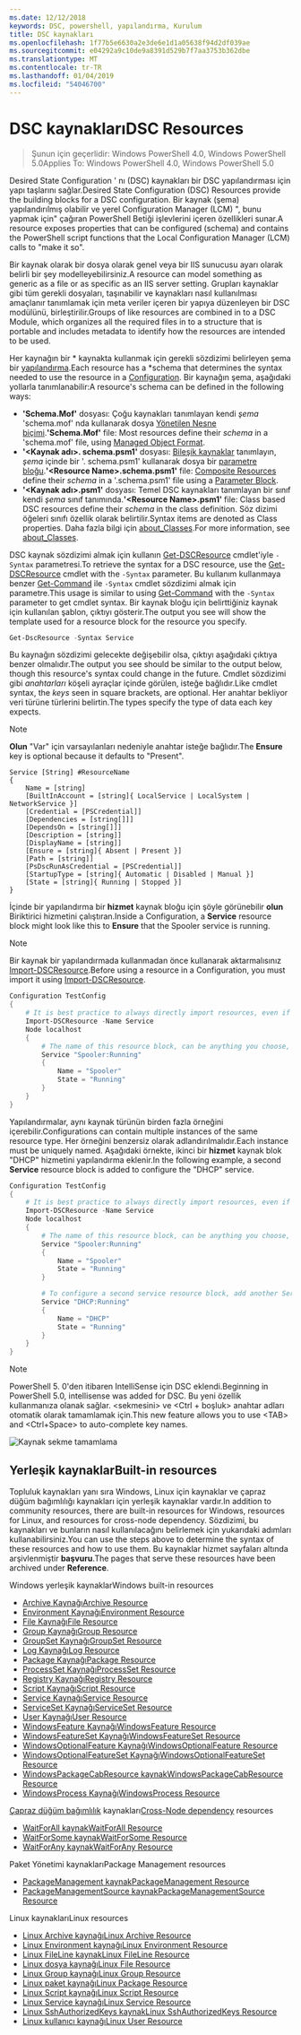 ```yaml
---
ms.date: 12/12/2018
keywords: DSC, powershell, yapılandırma, Kurulum
title: DSC kaynakları
ms.openlocfilehash: 1f77b5e6630a2e3de6e1d1a05638f94d2df039ae
ms.sourcegitcommit: e04292a9c10de9a8391d529b7f7aa3753b362dbe
ms.translationtype: MT
ms.contentlocale: tr-TR
ms.lasthandoff: 01/04/2019
ms.locfileid: "54046700"
---
```

# <a name="dsc-resources"></a><span data-ttu-id="76417-103">DSC kaynakları</span><span class="sxs-lookup"><span data-stu-id="76417-103">DSC Resources</span></span>

><span data-ttu-id="76417-104">Şunun için geçerlidir: Windows PowerShell 4.0, Windows PowerShell 5.0</span><span class="sxs-lookup"><span data-stu-id="76417-104">Applies To: Windows PowerShell 4.0, Windows PowerShell 5.0</span></span>

<span data-ttu-id="76417-105">Desired State Configuration ' nı (DSC) kaynakları bir DSC yapılandırması için yapı taşlarını sağlar.</span><span class="sxs-lookup"><span data-stu-id="76417-105">Desired State Configuration (DSC) Resources provide the building blocks for a DSC configuration.</span></span> <span data-ttu-id="76417-106">Bir kaynak (şema) yapılandırılmış olabilir ve yerel Configuration Manager (LCM) ", bunu yapmak için" çağıran PowerShell Betiği işlevlerini içeren özellikleri sunar.</span><span class="sxs-lookup"><span data-stu-id="76417-106">A resource exposes properties that can be configured (schema) and contains the PowerShell script functions that the Local Configuration Manager (LCM) calls to "make it so".</span></span>

<span data-ttu-id="76417-107">Bir kaynak olarak bir dosya olarak genel veya bir IIS sunucusu ayarı olarak belirli bir şey modelleyebilirsiniz.</span><span class="sxs-lookup"><span data-stu-id="76417-107">A resource can model something as generic as a file or as specific as an IIS server setting.</span></span>  <span data-ttu-id="76417-108">Grupları kaynaklar gibi tüm gerekli dosyaları, taşınabilir ve kaynakları nasıl kullanılması amaçlanır tanımlamak için meta veriler içeren bir yapıya düzenleyen bir DSC modülünü, birleştirilir.</span><span class="sxs-lookup"><span data-stu-id="76417-108">Groups of like resources are combined in to a DSC Module, which organizes all the required files in to a structure that is portable and includes metadata to identify how the resources are intended to be used.</span></span>

<span data-ttu-id="76417-109">Her kaynağın bir \* kaynakta kullanmak için gerekli sözdizimi belirleyen şema bir [yapılandırma](../configurations/configurations.md).</span><span class="sxs-lookup"><span data-stu-id="76417-109">Each resource has a \*schema that determines the syntax needed to use the resource in a [Configuration](../configurations/configurations.md).</span></span> <span data-ttu-id="76417-110">Bir kaynağın şema, aşağıdaki yollarla tanımlanabilir:</span><span class="sxs-lookup"><span data-stu-id="76417-110">A resource's schema can be defined in the following ways:</span></span>

- <span data-ttu-id="76417-111">**'Schema.Mof'** dosyası: Çoğu kaynakları tanımlayan kendi *şema* 'schema.mof' nda kullanarak dosya [Yönetilen Nesne biçimi](/windows/desktop/wmisdk/managed-object-format--mof-).</span><span class="sxs-lookup"><span data-stu-id="76417-111">**'Schema.Mof'** file: Most resources define their *schema* in a 'schema.mof' file, using [Managed Object Format](/windows/desktop/wmisdk/managed-object-format--mof-).</span></span>
- <span data-ttu-id="76417-112">**'\<Kaynak adı\>. schema.psm1'** dosyası: [Bileşik kaynaklar](../configurations/compositeConfigs.md) tanımlayın, *şema* içinde bir '<ResourceName>. schema.psm1' kullanarak dosya bir [parametre bloğu](/powershell/module/microsoft.powershell.core/about/about_functions?view=powershell-6#functions-with-parameters).</span><span class="sxs-lookup"><span data-stu-id="76417-112">**'\<Resource Name\>.schema.psm1'** file: [Composite Resources](../configurations/compositeConfigs.md) define their *schema* in a '<ResourceName>.schema.psm1' file using a [Parameter Block](/powershell/module/microsoft.powershell.core/about/about_functions?view=powershell-6#functions-with-parameters).</span></span>
- <span data-ttu-id="76417-113">**'\<Kaynak adı\>.psm1'** dosyası: Temel DSC kaynakları tanımlayan bir sınıf kendi *şema* sınıf tanımında.</span><span class="sxs-lookup"><span data-stu-id="76417-113">**'\<Resource Name\>.psm1'** file: Class based DSC resources define their *schema* in the class definition.</span></span> <span data-ttu-id="76417-114">Söz dizimi öğeleri sınıfı özellik olarak belirtilir.</span><span class="sxs-lookup"><span data-stu-id="76417-114">Syntax items are denoted as Class properties.</span></span> <span data-ttu-id="76417-115">Daha fazla bilgi için [about_Classes](/powershell/module/psdesiredstateconfiguration/about/about_classes_and_dsc).</span><span class="sxs-lookup"><span data-stu-id="76417-115">For more information, see [about_Classes](/powershell/module/psdesiredstateconfiguration/about/about_classes_and_dsc).</span></span>

<span data-ttu-id="76417-116">DSC kaynak sözdizimi almak için kullanın [Get-DSCResource](/powershell/module/PSDesiredStateConfiguration/Get-DscResource) cmdlet'iyle `-Syntax` parametresi.</span><span class="sxs-lookup"><span data-stu-id="76417-116">To retrieve the syntax for a DSC resource, use the [Get-DSCResource](/powershell/module/PSDesiredStateConfiguration/Get-DscResource) cmdlet with the `-Syntax` parameter.</span></span> <span data-ttu-id="76417-117">Bu kullanım kullanmaya benzer [Get-Command](/powershell/module/microsoft.powershell.core/get-command) ile `-Syntax` cmdlet sözdizimi almak için parametre.</span><span class="sxs-lookup"><span data-stu-id="76417-117">This usage is similar to using [Get-Command](/powershell/module/microsoft.powershell.core/get-command) with the `-Syntax` parameter to get cmdlet syntax.</span></span> <span data-ttu-id="76417-118">Bir kaynak bloğu için belirttiğiniz kaynak için kullanılan şablon, çıktıyı gösterir.</span><span class="sxs-lookup"><span data-stu-id="76417-118">The output you see will show the template used for a resource block for the resource you specify.</span></span>

```powershell
Get-DscResource -Syntax Service
```

<span data-ttu-id="76417-119">Bu kaynağın sözdizimi gelecekte değişebilir olsa, çıktıyı aşağıdaki çıktıya benzer olmalıdır.</span><span class="sxs-lookup"><span data-stu-id="76417-119">The output you see should be similar to the output below, though this resource's syntax could change in the future.</span></span> <span data-ttu-id="76417-120">Cmdlet sözdizimi gibi *anahtarları* köşeli ayraçlar içinde görülen, isteğe bağlıdır.</span><span class="sxs-lookup"><span data-stu-id="76417-120">Like cmdlet syntax, the *keys* seen in square brackets, are optional.</span></span> <span data-ttu-id="76417-121">Her anahtar bekliyor veri türüne türlerini belirtin.</span><span class="sxs-lookup"><span data-stu-id="76417-121">The types specify the type of data each key expects.</span></span>

> [!NOTE]
> <span data-ttu-id="76417-122">**Olun** "Var" için varsayılanları nedeniyle anahtar isteğe bağlıdır.</span><span class="sxs-lookup"><span data-stu-id="76417-122">The **Ensure** key is optional because it defaults to "Present".</span></span>

```output
Service [String] #ResourceName
{
    Name = [string]
    [BuiltInAccount = [string]{ LocalService | LocalSystem | NetworkService }]
    [Credential = [PSCredential]]
    [Dependencies = [string[]]]
    [DependsOn = [string[]]]
    [Description = [string]]
    [DisplayName = [string]]
    [Ensure = [string]{ Absent | Present }]
    [Path = [string]]
    [PsDscRunAsCredential = [PSCredential]]
    [StartupType = [string]{ Automatic | Disabled | Manual }]
    [State = [string]{ Running | Stopped }]
}
```

<span data-ttu-id="76417-123">İçinde bir yapılandırma bir **hizmet** kaynak bloğu için şöyle görünebilir **olun** Biriktirici hizmetini çalıştıran.</span><span class="sxs-lookup"><span data-stu-id="76417-123">Inside a Configuration, a **Service** resource block might look like this to **Ensure** that the Spooler service is running.</span></span>

> [!NOTE]
> <span data-ttu-id="76417-124">Bir kaynak bir yapılandırmada kullanmadan önce kullanarak aktarmalısınız [Import-DSCResource](../configurations/import-dscresource.md).</span><span class="sxs-lookup"><span data-stu-id="76417-124">Before using a resource in a Configuration, you must import it using [Import-DSCResource](../configurations/import-dscresource.md).</span></span>

```powershell
Configuration TestConfig
{
    # It is best practice to always directly import resources, even if the resource is a built-in resource.
    Import-DSCResource -Name Service
    Node localhost
    {
        # The name of this resource block, can be anything you choose, as long as it is of type [String] as indicated by the schema.
        Service "Spooler:Running"
        {
            Name = "Spooler"
            State = "Running"
        }
    }
}
```

<span data-ttu-id="76417-125">Yapılandırmalar, aynı kaynak türünün birden fazla örneğini içerebilir.</span><span class="sxs-lookup"><span data-stu-id="76417-125">Configurations can contain multiple instances of the same resource type.</span></span> <span data-ttu-id="76417-126">Her örneğini benzersiz olarak adlandırılmalıdır.</span><span class="sxs-lookup"><span data-stu-id="76417-126">Each instance must be uniquely named.</span></span> <span data-ttu-id="76417-127">Aşağıdaki örnekte, ikinci bir **hizmet** kaynak blok "DHCP" hizmetini yapılandırma eklenir.</span><span class="sxs-lookup"><span data-stu-id="76417-127">In the following example, a second **Service** resource block is added to configure the "DHCP" service.</span></span>

```powershell
Configuration TestConfig
{
    # It is best practice to always directly import resources, even if the resource is a built-in resource.
    Import-DSCResource -Name Service
    Node localhost
    {
        # The name of this resource block, can be anything you choose, as long as it is of type [String] as indicated by the schema.
        Service "Spooler:Running"
        {
            Name = "Spooler"
            State = "Running"
        }

        # To configure a second service resource block, add another Service resource block and use a unique name.
        Service "DHCP:Running"
        {
            Name = "DHCP"
            State = "Running"
        }
    }
}
```

> [!NOTE]
> <span data-ttu-id="76417-128">PowerShell 5. 0'den itibaren IntelliSense için DSC eklendi.</span><span class="sxs-lookup"><span data-stu-id="76417-128">Beginning in PowerShell 5.0, intellisense was added for DSC.</span></span> <span data-ttu-id="76417-129">Bu yeni özellik kullanmanıza olanak sağlar. \<sekmesini\> ve \<Ctrl + boşluk\> anahtar adları otomatik olarak tamamlamak için.</span><span class="sxs-lookup"><span data-stu-id="76417-129">This new feature allows you to use \<TAB\> and \<Ctrl+Space\> to auto-complete key names.</span></span>

![Kaynak sekme tamamlama](../media/resource-tabcompletion.png)

## <a name="built-in-resources"></a><span data-ttu-id="76417-131">Yerleşik kaynaklar</span><span class="sxs-lookup"><span data-stu-id="76417-131">Built-in resources</span></span>

<span data-ttu-id="76417-132">Topluluk kaynakları yanı sıra Windows, Linux için kaynaklar ve çapraz düğüm bağımlılığı kaynakları için yerleşik kaynaklar vardır.</span><span class="sxs-lookup"><span data-stu-id="76417-132">In addition to community resources, there are built-in resources for Windows, resources for Linux, and resources for cross-node dependency.</span></span> <span data-ttu-id="76417-133">Sözdizimi, bu kaynakları ve bunların nasıl kullanılacağını belirlemek için yukarıdaki adımları kullanabilirsiniz.</span><span class="sxs-lookup"><span data-stu-id="76417-133">You can use the steps above to determine the syntax of these resources and how to use them.</span></span> <span data-ttu-id="76417-134">Bu kaynaklar hizmet sayfaları altında arşivlenmiştir **başvuru**.</span><span class="sxs-lookup"><span data-stu-id="76417-134">The pages that serve these resources have been archived under **Reference**.</span></span>

<span data-ttu-id="76417-135">Windows yerleşik kaynaklar</span><span class="sxs-lookup"><span data-stu-id="76417-135">Windows built-in resources</span></span>

* [<span data-ttu-id="76417-136">Archive Kaynağı</span><span class="sxs-lookup"><span data-stu-id="76417-136">Archive Resource</span></span>](../reference/resources/windows/archiveResource.md)
* [<span data-ttu-id="76417-137">Environment Kaynağı</span><span class="sxs-lookup"><span data-stu-id="76417-137">Environment Resource</span></span>](../reference/resources/windows/environmentResource.md)
* [<span data-ttu-id="76417-138">File Kaynağı</span><span class="sxs-lookup"><span data-stu-id="76417-138">File Resource</span></span>](../reference/resources/windows/fileResource.md)
* [<span data-ttu-id="76417-139">Group Kaynağı</span><span class="sxs-lookup"><span data-stu-id="76417-139">Group Resource</span></span>](../reference/resources/windows/groupResource.md)
* [<span data-ttu-id="76417-140">GroupSet Kaynağı</span><span class="sxs-lookup"><span data-stu-id="76417-140">GroupSet Resource</span></span>](../reference/resources/windows/groupSetResource.md)
* [<span data-ttu-id="76417-141">Log Kaynağı</span><span class="sxs-lookup"><span data-stu-id="76417-141">Log Resource</span></span>](../reference/resources/windows/logResource.md)
* [<span data-ttu-id="76417-142">Package Kaynağı</span><span class="sxs-lookup"><span data-stu-id="76417-142">Package Resource</span></span>](../reference/resources/windows/packageResource.md)
* [<span data-ttu-id="76417-143">ProcessSet Kaynağı</span><span class="sxs-lookup"><span data-stu-id="76417-143">ProcessSet Resource</span></span>](../reference/resources/windows/ProcessSetResource.md)
* [<span data-ttu-id="76417-144">Registry Kaynağı</span><span class="sxs-lookup"><span data-stu-id="76417-144">Registry Resource</span></span>](../reference/resources/windows/registryResource.md)
* [<span data-ttu-id="76417-145">Script Kaynağı</span><span class="sxs-lookup"><span data-stu-id="76417-145">Script Resource</span></span>](../reference/resources/windows/scriptResource.md)
* [<span data-ttu-id="76417-146">Service Kaynağı</span><span class="sxs-lookup"><span data-stu-id="76417-146">Service Resource</span></span>](../reference/resources/windows/serviceResource.md)
* [<span data-ttu-id="76417-147">ServiceSet Kaynağı</span><span class="sxs-lookup"><span data-stu-id="76417-147">ServiceSet Resource</span></span>](../reference/resources/windows/serviceSetResource.md)
* [<span data-ttu-id="76417-148">User Kaynağı</span><span class="sxs-lookup"><span data-stu-id="76417-148">User Resource</span></span>](../reference/resources/windows/userResource.md)
* [<span data-ttu-id="76417-149">WindowsFeature Kaynağı</span><span class="sxs-lookup"><span data-stu-id="76417-149">WindowsFeature Resource</span></span>](../reference/resources/windows/windowsFeatureResource.md)
* [<span data-ttu-id="76417-150">WindowsFeatureSet Kaynağı</span><span class="sxs-lookup"><span data-stu-id="76417-150">WindowsFeatureSet Resource</span></span>](../reference/resources/windows/windowsFeatureSetResource.md)
* [<span data-ttu-id="76417-151">WindowsOptionalFeature Kaynağı</span><span class="sxs-lookup"><span data-stu-id="76417-151">WindowsOptionalFeature Resource</span></span>](../reference/resources/windows/windowsOptionalFeatureResource.md)
* [<span data-ttu-id="76417-152">WindowsOptionalFeatureSet Kaynağı</span><span class="sxs-lookup"><span data-stu-id="76417-152">WindowsOptionalFeatureSet Resource</span></span>](../reference/resources/windows/windowsOptionalFeatureSetResource.md)
* [<span data-ttu-id="76417-153">WindowsPackageCabResource kaynak</span><span class="sxs-lookup"><span data-stu-id="76417-153">WindowsPackageCabResource Resource</span></span>](../reference/resources/windows/windowsPackageCabResource.md)
* [<span data-ttu-id="76417-154">WindowsProcess Kaynağı</span><span class="sxs-lookup"><span data-stu-id="76417-154">WindowsProcess Resource</span></span>](../reference/resources/windows/windowsProcessResource.md)

<span data-ttu-id="76417-155">[Çapraz düğüm bağımlılık](../configurations/crossNodeDependencies.md) kaynakları</span><span class="sxs-lookup"><span data-stu-id="76417-155">[Cross-Node dependency](../configurations/crossNodeDependencies.md) resources</span></span>

* [<span data-ttu-id="76417-156">WaitForAll kaynak</span><span class="sxs-lookup"><span data-stu-id="76417-156">WaitForAll Resource</span></span>](../reference/resources/windows/waitForAllResource.md)
* [<span data-ttu-id="76417-157">WaitForSome kaynak</span><span class="sxs-lookup"><span data-stu-id="76417-157">WaitForSome Resource</span></span>](../reference/resources/windows/waitForSomeResource.md)
* [<span data-ttu-id="76417-158">WaitForAny kaynak</span><span class="sxs-lookup"><span data-stu-id="76417-158">WaitForAny Resource</span></span>](../reference/resources/windows/waitForAnyResource.md)

<span data-ttu-id="76417-159">Paket Yönetimi kaynakları</span><span class="sxs-lookup"><span data-stu-id="76417-159">Package Management resources</span></span>

* [<span data-ttu-id="76417-160">PackageManagement kaynak</span><span class="sxs-lookup"><span data-stu-id="76417-160">PackageManagement Resource</span></span>](../reference/resources/packagemanagement/PackageManagementDscResource.md)
* [<span data-ttu-id="76417-161">PackageManagementSource kaynak</span><span class="sxs-lookup"><span data-stu-id="76417-161">PackageManagementSource Resource</span></span>](../reference/resources/packagemanagement/PackageManagementSourceDscResource.md)

<span data-ttu-id="76417-162">Linux kaynakları</span><span class="sxs-lookup"><span data-stu-id="76417-162">Linux resources</span></span>

* [<span data-ttu-id="76417-163">Linux Archive kaynağı</span><span class="sxs-lookup"><span data-stu-id="76417-163">Linux Archive Resource</span></span>](../reference/resources/linux/lnxArchiveResource.md)
* [<span data-ttu-id="76417-164">Linux Environment kaynağı</span><span class="sxs-lookup"><span data-stu-id="76417-164">Linux Environment Resource</span></span>](../reference/resources/linux/lnxEnvironmentResource.md)
* [<span data-ttu-id="76417-165">Linux FileLine kaynak</span><span class="sxs-lookup"><span data-stu-id="76417-165">Linux FileLine Resource</span></span>](../reference/resources/linux/lnxFileLineResource.md)
* [<span data-ttu-id="76417-166">Linux dosya kaynağı</span><span class="sxs-lookup"><span data-stu-id="76417-166">Linux File Resource</span></span>](../reference/resources/linux/lnxFileResource.md)
* [<span data-ttu-id="76417-167">Linux Group kaynağı</span><span class="sxs-lookup"><span data-stu-id="76417-167">Linux Group Resource</span></span>](../reference/resources/linux/lnxGroupResource.md)
* [<span data-ttu-id="76417-168">Linux paket kaynağı</span><span class="sxs-lookup"><span data-stu-id="76417-168">Linux Package Resource</span></span>](../reference/resources/linux/lnxPackageResource.md)
* [<span data-ttu-id="76417-169">Linux Script kaynağı</span><span class="sxs-lookup"><span data-stu-id="76417-169">Linux Script Resource</span></span>](../reference/resources/linux/lnxScriptResource.md)
* [<span data-ttu-id="76417-170">Linux Service kaynağı</span><span class="sxs-lookup"><span data-stu-id="76417-170">Linux Service Resource</span></span>](../reference/resources/linux/lnxServiceResource.md)
* [<span data-ttu-id="76417-171">Linux SshAuthorizedKeys kaynak</span><span class="sxs-lookup"><span data-stu-id="76417-171">Linux SshAuthorizedKeys Resource</span></span>](../reference/resources/linux/lnxSshAuthorizedKeysResource.md)
* [<span data-ttu-id="76417-172">Linux kullanıcı kaynağı</span><span class="sxs-lookup"><span data-stu-id="76417-172">Linux User Resource</span></span>](../reference/resources/linux/lnxUserResource.md)
